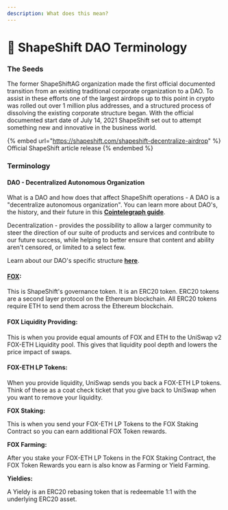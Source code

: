 ```yaml
---
description: What does this mean?
---
```


# 🔮 ShapeShift DAO Terminology

### The Seeds

The former ShapeShiftAG organization made the first official documented transition from an existing traditional corporate organization to a DAO. To assist in these efforts one of the largest airdrops up to this point in crypto was rolled out over 1 million plus addresses, and a structured process of dissolving the existing corporate structure began. With the official documented start date of July 14, 2021 ShapeShift set out to attempt something new and innovative in the business world.

{% embed url="https://shapeshift.com/shapeshift-decentralize-airdrop" %}
Official ShapeShift article release
{% endembed %}

### Terminology

#### **DAO -** Decentralized Autonomous Organization

What is a DAO and how does that affect ShapeShift operations - A DAO is a "decentralize autonomous organization". You can learn more about DAO's, the history, and their future in this [**Cointelegraph guide**](https://cointelegraph.com/ethereum-for-beginners/what-is-dao).

Decentralization - provides the possibility to allow a larger community to steer the direction of our suite of products and services and contribute to our future success, while helping to better ensure that content and ability aren't censored, or limited to a select few.

Learn about our DAO's specific structure [**here**](https://forum.shapeshift.com/t/shapeshift-organizational-structure/50).

#### [**FOX**](https://medium.com/@ShapeShift.com/what-is-shapeshifts-fox-token-7fbec3bccbfc)**:**

This is ShapeShift's governance token. It is an ERC20 token. ERC20 tokens are a second layer protocol on the Ethereum blockchain. All ERC20 tokens require ETH to send them across the Ethereum blockchain.

#### **FOX Liquidity Providing:**

This is when you provide equal amounts of FOX and ETH to the UniSwap v2 FOX-ETH Liquidity pool. This gives that liquidity pool depth and lowers the price impact of swaps.

#### **FOX-ETH LP Tokens:**

When you provide liquidity, UniSwap sends you back a FOX-ETH LP tokens. Think of these as a coat check ticket that you give back to UniSwap when you want to remove your liquidity.

**FOX Staking:**

This is when you send your FOX-ETH LP Tokens to the FOX Staking Contract so you can earn additional FOX Token rewards.

**FOX Farming:**

After you stake your FOX-ETH LP Tokens in the FOX Staking Contract, the FOX Token Rewards you earn is also know as Farming or Yield Farming.

**Yieldies:**

A Yieldy is an ERC20 rebasing token that is redeemable 1:1 with the underlying ERC20 asset.
